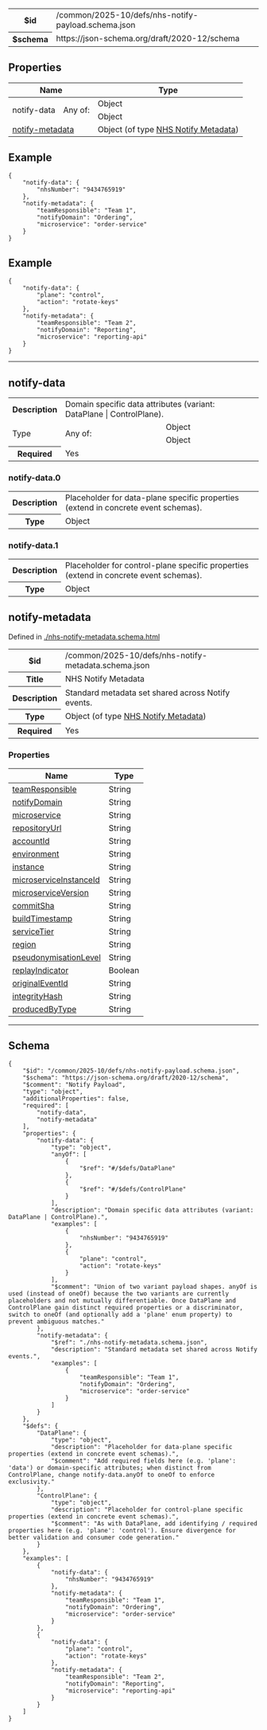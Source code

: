 

# 



<table>
<tbody>
<tr><th>$id</th><td>/common/2025-10/defs/nhs-notify-payload.schema.json</td></tr>
<tr><th>$schema</th><td>https://json-schema.org/draft/2020-12/schema</td></tr>
</tbody>
</table>

## Properties

<table class="jssd-properties-table"><thead><tr><th colspan="2">Name</th><th>Type</th></tr></thead><tbody><tr><td rowspan="2">notify-data</td><td rowspan="2">Any of:</td><td>Object</td></tr><tr><td>Object</td></tr><tr><td colspan="2"><a href="#notify-metadata">notify-metadata</a></td><td>Object (of type <a href="./nhs-notify-metadata.schema.html">NHS Notify Metadata</a>)</td></tr></tbody></table>


## Example



```
{
    "notify-data": {
        "nhsNumber": "9434765919"
    },
    "notify-metadata": {
        "teamResponsible": "Team 1",
        "notifyDomain": "Ordering",
        "microservice": "order-service"
    }
}
```


## Example



```
{
    "notify-data": {
        "plane": "control",
        "action": "rotate-keys"
    },
    "notify-metadata": {
        "teamResponsible": "Team 2",
        "notifyDomain": "Reporting",
        "microservice": "reporting-api"
    }
}
```



<hr />


## notify-data


<table class="jssd-property-table">
  <tbody>
    <tr>
      <th>Description</th>
      <td colspan="2">Domain specific data attributes (variant: DataPlane | ControlPlane).</td>
    </tr>
    <tr><tr><td rowspan="2">Type</td><td rowspan="2">Any of:</td><td>Object</td></tr><tr><td>Object</td></tr></tr>
    <tr>
      <th>Required</th>
      <td colspan="2">Yes</td>
    </tr>
    
  </tbody>
</table>



### <a id="notify-data-0"></a> notify-data.0
<table class="jssd-property-table">
  <tbody>
    <tr>
      <th>Description</th>
      <td colspan="2">Placeholder for data-plane specific properties (extend in concrete event schemas).</td>
    </tr>
    <tr><th>Type</th><td colspan="2">Object</td></tr>
    
  </tbody>
</table>




### <a id="notify-data-1"></a> notify-data.1
<table class="jssd-property-table">
  <tbody>
    <tr>
      <th>Description</th>
      <td colspan="2">Placeholder for control-plane specific properties (extend in concrete event schemas).</td>
    </tr>
    <tr><th>Type</th><td colspan="2">Object</td></tr>
    
  </tbody>
</table>





## notify-metadata

  <p>Defined in <a href="./nhs-notify-metadata.schema.html">./nhs-notify-metadata.schema.html</a></p>

<table class="jssd-property-table">
  <tbody>
    <tr>
      <th>$id</th>
      <td colspan="2">/common/2025-10/defs/nhs-notify-metadata.schema.json</td>
    </tr>
    <tr>
      <th>Title</th>
      <td colspan="2">NHS Notify Metadata</td>
    </tr>
    <tr>
      <th>Description</th>
      <td colspan="2">Standard metadata set shared across Notify events.</td>
    </tr>
    <tr><th>Type</th><td colspan="2">Object (of type <a href="./nhs-notify-metadata.schema.html">NHS Notify Metadata</a>)</td></tr>
    <tr>
      <th>Required</th>
      <td colspan="2">Yes</td>
    </tr>
    
  </tbody>
</table>

### Properties
  <table class="jssd-properties-table"><thead><tr><th colspan="2">Name</th><th>Type</th></tr></thead><tbody><tr><td colspan="2"><a href="#notify-metadatateamresponsible">teamResponsible</a></td><td>String</td></tr><tr><td colspan="2"><a href="#notify-metadatanotifydomain">notifyDomain</a></td><td>String</td></tr><tr><td colspan="2"><a href="#notify-metadatamicroservice">microservice</a></td><td>String</td></tr><tr><td colspan="2"><a href="#notify-metadatarepositoryurl">repositoryUrl</a></td><td>String</td></tr><tr><td colspan="2"><a href="#notify-metadataaccountid">accountId</a></td><td>String</td></tr><tr><td colspan="2"><a href="#notify-metadataenvironment">environment</a></td><td>String</td></tr><tr><td colspan="2"><a href="#notify-metadatainstance">instance</a></td><td>String</td></tr><tr><td colspan="2"><a href="#notify-metadatamicroserviceinstanceid">microserviceInstanceId</a></td><td>String</td></tr><tr><td colspan="2"><a href="#notify-metadatamicroserviceversion">microserviceVersion</a></td><td>String</td></tr><tr><td colspan="2"><a href="#notify-metadatacommitsha">commitSha</a></td><td>String</td></tr><tr><td colspan="2"><a href="#notify-metadatabuildtimestamp">buildTimestamp</a></td><td>String</td></tr><tr><td colspan="2"><a href="#notify-metadataservicetier">serviceTier</a></td><td>String</td></tr><tr><td colspan="2"><a href="#notify-metadataregion">region</a></td><td>String</td></tr><tr><td colspan="2"><a href="#notify-metadatapseudonymisationlevel">pseudonymisationLevel</a></td><td>String</td></tr><tr><td colspan="2"><a href="#notify-metadatareplayindicator">replayIndicator</a></td><td>Boolean</td></tr><tr><td colspan="2"><a href="#notify-metadataoriginaleventid">originalEventId</a></td><td>String</td></tr><tr><td colspan="2"><a href="#notify-metadataintegrityhash">integrityHash</a></td><td>String</td></tr><tr><td colspan="2"><a href="#notify-metadataproducedbytype">producedByType</a></td><td>String</td></tr></tbody></table>








<hr />

## Schema
```
{
    "$id": "/common/2025-10/defs/nhs-notify-payload.schema.json",
    "$schema": "https://json-schema.org/draft/2020-12/schema",
    "$comment": "Notify Payload",
    "type": "object",
    "additionalProperties": false,
    "required": [
        "notify-data",
        "notify-metadata"
    ],
    "properties": {
        "notify-data": {
            "type": "object",
            "anyOf": [
                {
                    "$ref": "#/$defs/DataPlane"
                },
                {
                    "$ref": "#/$defs/ControlPlane"
                }
            ],
            "description": "Domain specific data attributes (variant: DataPlane | ControlPlane).",
            "examples": [
                {
                    "nhsNumber": "9434765919"
                },
                {
                    "plane": "control",
                    "action": "rotate-keys"
                }
            ],
            "$comment": "Union of two variant payload shapes. anyOf is used (instead of oneOf) because the two variants are currently placeholders and not mutually differentiable. Once DataPlane and ControlPlane gain distinct required properties or a discriminator, switch to oneOf (and optionally add a 'plane' enum property) to prevent ambiguous matches."
        },
        "notify-metadata": {
            "$ref": "./nhs-notify-metadata.schema.json",
            "description": "Standard metadata set shared across Notify events.",
            "examples": [
                {
                    "teamResponsible": "Team 1",
                    "notifyDomain": "Ordering",
                    "microservice": "order-service"
                }
            ]
        }
    },
    "$defs": {
        "DataPlane": {
            "type": "object",
            "description": "Placeholder for data-plane specific properties (extend in concrete event schemas).",
            "$comment": "Add required fields here (e.g. 'plane': 'data') or domain-specific attributes; when distinct from ControlPlane, change notify-data.anyOf to oneOf to enforce exclusivity."
        },
        "ControlPlane": {
            "type": "object",
            "description": "Placeholder for control-plane specific properties (extend in concrete event schemas).",
            "$comment": "As with DataPlane, add identifying / required properties here (e.g. 'plane': 'control'). Ensure divergence for better validation and consumer code generation."
        }
    },
    "examples": [
        {
            "notify-data": {
                "nhsNumber": "9434765919"
            },
            "notify-metadata": {
                "teamResponsible": "Team 1",
                "notifyDomain": "Ordering",
                "microservice": "order-service"
            }
        },
        {
            "notify-data": {
                "plane": "control",
                "action": "rotate-keys"
            },
            "notify-metadata": {
                "teamResponsible": "Team 2",
                "notifyDomain": "Reporting",
                "microservice": "reporting-api"
            }
        }
    ]
}
```


